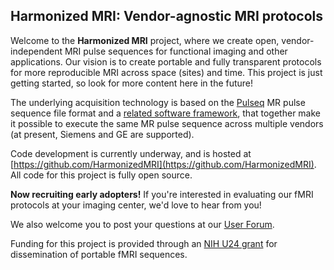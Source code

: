## Harmonized MRI: Vendor-agnostic MRI protocols

Welcome to the **Harmonized MRI** project, where we create open, vendor-independent
MRI pulse sequences for functional imaging and other applications.
Our vision is to create portable and fully transparent protocols for
more reproducible MRI across space (sites) and time.
This project is just getting started, so look for more content here in the future!

The underlying acquisition technology is based on the [Pulseq](http://pulseq.github.io/) 
MR pulse sequence file format and a [related software framework](https://toppemri.github.io/), 
that together make it possible to execute the same MR pulse sequence across multiple vendors
(at present, Siemens and GE are supported).

Code development is currently underway, and is hosted at
[https://github.com/HarmonizedMRI](https://github.com/HarmonizedMRI).
All code for this project is fully open source.

**Now recruiting early adopters!**
If you're interested in evaluating our fMRI protocols at your imaging center,
we'd love to hear from you!

We also welcome you to post your questions at our
[User Forum](https://github.com/HarmonizedMRI/UserForum/discussions).

Funding for this project is provided through an 
[NIH U24 grant](https://reporter.nih.gov/search/Y22HpwtGJ0GsUA9J9iqWoQ/project-details/10306940)
for dissemination of portable fMRI sequences.
